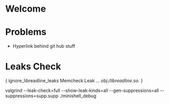 # Welcome

# Problems
- Hyperlink behind git hub stuff

# Leaks Check
{
    ignore_libreadline_leaks
    Memcheck:Leak
    ...
    obj:*/libreadline.so.*
}

valgrind --leak-check=full --show-leak-kinds=all --gen-suppressions=all --suppressions=supp.supp ./minishell_debug
